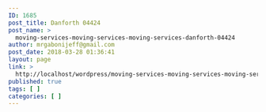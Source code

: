 ```yaml
---
ID: 1685
post_title: Danforth 04424
post_name: >
  moving-services-moving-services-moving-services-danforth-04424
author: mrgabonijeff@gmail.com
post_date: 2018-03-28 01:36:41
layout: page
link: >
  http://localhost/wordpress/moving-services-moving-services-moving-services-danforth-04424/
published: true
tags: [ ]
categories: [ ]
---
```

